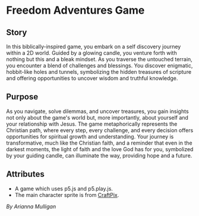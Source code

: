 # Freedom Adventures Game

## Story
 In this biblically-inspired game, you embark on a self discovery journey within a 2D world. Guided by a glowing candle, you venture forth with nothing but this and a bleak mindset. As you traverse the untouched terrain, you encounter a blend of challenges and blessings. You discover enigmatic, hobbit-like holes and tunnels, symbolizing the hidden treasures of scripture and offering opportunities to uncover wisdom and truthful knowledge.

## Purpose
 As you navigate, solve dilemmas, and uncover treasures, you gain insights not only about the game's world but, more importantly, about yourself and your relationship with Jesus. The game metaphorically represents the Christian path, where every step, every challenge, and every decision offers opportunities for spiritual growth and understanding. Your journey is transformative, much like the Christian faith, and a reminder that even in the darkest moments, the light of faith and the love God has for you, symbolized by your guiding candle, can illuminate the way, providing hope and a future.

## Attributes
  - A game which uses p5.js and p5.play.js.
  - The main character sprite is from [CraftPix](https://craftpix.net/categorys/sprites/).

 *By Arianna Mulligan*